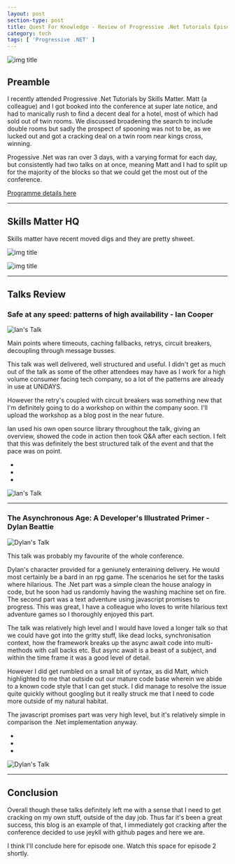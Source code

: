 ```yaml
---
layout: post
section-type: post
title: Quest For Knowledge - Review of Progressive .Net Tutorials Episode 1
category: tech
tags: [ 'Progressive .NET' ]
---
```

![img title](/img/progressive-dot-net-tutorials/prog-net.jpg)

## Preamble

I recently attended Progressive .Net Tutorials by Skills Matter. Matt (a colleague) and I got booked into the conference at super late notice, and had to manically rush to find a decent deal for a hotel, most of which had sold out of twin rooms. We discussed broadening the search to include double rooms but sadly the prospect of spooning was not to be, as we lucked out and got a cracking deal on a twin room near kings cross, winning.

Progessive .Net was ran over 3 days, with a varying format for each day, but consistently had two talks on at once, meaning Matt and I had to split up for the majority of the blocks so that we could get the most out of the conference. 

[Programme details here](https://skillsmatter.com/conferences/7235-progressive-dot-net-tutorials-2016#program)

---

## Skills Matter HQ

Skills matter have recent moved digs and they are pretty shweet.

![img title](/img/progressive-dot-net-tutorials/prog-net-02.jpg)

![img title](/img/progressive-dot-net-tutorials/prog-net-01.jpg)

---

## Talks Review

### Safe at any speed: patterns of high availability - Ian Cooper

![Ian's Talk](/img/progressive-dot-net-tutorials/ian-talk-01.jpg)

Main points where timeouts, caching fallbacks, retrys, circuit breakers, decoupling through message busses.

This talk was well delivered, well structured and useful. I didn't get as much out of the talk as some of the other attendees may have as I work for a high volume consumer facing tech company, so a lot of the patterns are already in use at UNiDAYS. 

However the retry's coupled with circuit breakers was something new that I'm definitely going to do a workshop on within the company soon. I'll upload the workshop as a blog post in the near future.

Ian used his own open source library throughout the talk, giving an overview, showed the code in action then took Q&A after each section. I felt that this was definitely the best structured talk of the event and that the pace was on point.

<ul class="list-inline social-buttons">

<li><a target="_blank" href="https://github.com/iancooper/Availability-Tutorial"><i class="fa fa-github fa-fw"></i></a></li> 

<li><a target="_blank" href="https://twitter.com/ICooper"><i class="fa fa-twitter fa-fw"></i></a></li> 

<li><a target="_blank" href="http://codebetter.com/iancooper/"><i class="fa fa-rss fa-fw"></i></a></li>
</ul>

![Ian's Talk](/img/progressive-dot-net-tutorials/ian-talk-02.jpg)

---

### The Asynchronous Age: A Developer's Illustrated Primer - Dylan Beattie

![Dylan's Talk](/img/progressive-dot-net-tutorials/dylan-talk-01.jpg)

This talk was probably my favourite of the whole conference. 

Dylan's character provided for a geniunely enteraining delivery. He would most certainly be a bard in an rpg game. The scenarios he set for the tasks where hilarious. The .Net part was a simple clean the house analogy in code, but he soon had us randomly having the washing machine set on fire. The second part was a text adventure using javascript promises to progress. This was great, I have a colleague who loves to write hilarious text adventure games so I thoroughly enjoyed this part.

The talk was relatively high level and I would have loved a longer talk so that we could have got into the gritty stuff, like dead locks, synchronisation context, how the framework breaks up the async await code into multi-methods with call backs etc. But async await is a beast of a subject, and within the time frame it was a good level of detail.

However I did get rumbled on a small bit of syntax, as did Matt, which highlighted to me that outside out our mature code base wherein we abide to a known code style that I can get stuck. I did manage to resolve the issue quite quickly without googling but it really struck me that I need to code more outside of my natural habitat. 

The javascript promises part was very high level, but it's relatively simple in comparison the .Net implementation anyway.

<ul class="list-inline social-buttons">

<li><a target="_blank" href="https://github.com/dylanbeattie/ProgNet2016"><i class="fa fa-github fa-fw"></i></a></li> 

<li><a target="_blank" href="https://twitter.com/dylanbeattie"><i class="fa fa-twitter fa-fw"></i></a></li> 

<li><a target="_blank" href="http://www.dylanbeattie.net/"><i class="fa fa-rss fa-fw"></i></a></li>
</ul>

![Dylan's Talk](/img/progressive-dot-net-tutorials/dylan-talk-02.jpg)

---

## Conclusion

Overall though these talks definitely left me with a sense that I need to get cracking on my own stuff, outside of the day job. Thus far it's been a great success, this blog is an example of that, I immediately got cracking after the conference decided to use jeykll with github pages and here we are. 

I think I'll conclude here for episode one. Watch this space for episode 2 shortly.

